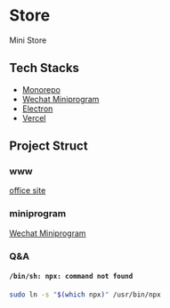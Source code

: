 # Store

Mini Store

## Tech Stacks

- [Monorepo](https://en.wikipedia.org/wiki/Monorepo)
- [Wechat Miniprogram](https://developers.weixin.qq.com/miniprogram/dev/framework/)
- [Electron](https://github.com/electron/electron)
- [Vercel](https://vercel.com/)

## Project Struct

### www

[office site](https://store.yuler.me)

### miniprogram

[Wechat Miniprogram](https://developers.weixin.qq.com/miniprogram/dev/framework/) 

### Q&A

#### `/bin/sh: npx: command not found`

```bash
sudo ln -s "$(which npx)" /usr/bin/npx
```
